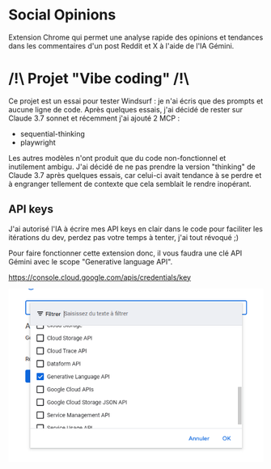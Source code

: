 # Social Opinions
Extension Chrome qui permet une analyse rapide des opinions et tendances dans les commentaires d'un post Reddit et X à l'aide de l'IA Gémini.

# /!\ Projet "Vibe coding" /!\
Ce projet est un essai pour tester Windsurf : je n'ai écris que des prompts et aucune ligne de code.
Après quelques essais, j'ai décidé de rester sur Claude 3.7 sonnet et récemment j'ai ajouté 2 MCP :
- sequential-thinking
- playwright

Les autres modèles n'ont produit que du code non-fonctionnel et inutilement ambigu.
J'ai décidé de ne pas prendre la version "thinking" de Claude 3.7 après quelques essais, 
car celui-ci avait tendance à se perdre et à engranger tellement de contexte que cela semblait le rendre inopérant.

## API keys
J'ai autorisé l'IA à écrire mes API keys en clair dans le code pour faciliter les itérations du dev, 
perdez pas votre temps à tenter, j'ai tout révoqué ;)

Pour faire fonctionner cette extension donc, il vous faudra une clé API Gémini avec le scope "Generative language API".

https://console.cloud.google.com/apis/credentials/key


![alt text](image.png)

